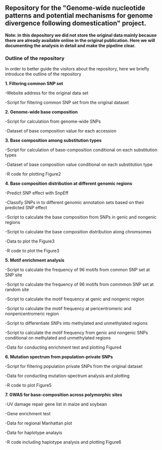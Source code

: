  
## Repository for the "Genome-wide nucleotide patterns and potential mechanisms for genome divergence following domestication" project. ##

**Note: in this depository we did not store the original data mainly because there are already available online in the original publication. Here we will documenting the analysis in detail and make the pipeline clear.**

### Outline of the repository ###


In order to better guide the visitors about the repository, here we briefly introduce the outline of the repository
 
**1. Filtering common SNP set** 

-Website address for the original data set

-Script for filtering common SNP set from the original dataset


**2. Genome-wide base composition** 

-Script for calculation from genome-wide SNPs

-Dataset of base composition value for each accession

**3. Base composition among substitution types** 

-Script for calculation of base-composition conditional on each substitution types

-Dataset of base composition value conditional on each substitution type 

-R code for plotting Figure2

**4. Base composition distribution at different genomic regions**
  
-Predict SNP effect with SnpEff

-Classify SNPs in to different genomic annotation sets based on their predicted SNP effect 

-Script to calculate the base composition from SNPs in genic and nongenic regions

-Script to calculate the base composition distribution along chromsomes 

-Data to plot the Figure3

-R code to plot the Figure3

**5. Motif enrichment analysis**

-Script to calculate the frequency of 96 motifs from common SNP set at SNP site

-Script to calculate the frequency of 96 motifs from commmon SNP set at random site

-Script to calculate the motif frequency at genic and nongenic region

-Script to calculate the motif frequency at pericentromeric and nonpericentromeric region

-Script to differentiate SNPs into methylated and unmethylated regions

-Script to calculate the motif frequency from genic and nongenic SNPs conditional on methylated and unmethylated regions

-Data for conducting enrichment test and plotting Figure4 

**6. Mutation spectrum from population-private SNPs**

-Script for filtering population private SNPs from the original dataset

-Data for conducting mutation-spectrum analysis and plotting

-R code to plot Figure5

**7. GWAS for base-composition across polymorphic sites**

-UV damage repair gene list in maize and soybean

-Gene enrichment test

-Data for regional Manhattan plot

-Data for haplotype analayis

-R code including haplotype analysis and plotting Figure6